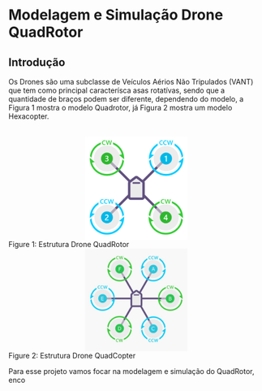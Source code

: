 # Modelagem e Simulação Drone QuadRotor

## Introdução

Os Drones são uma subclasse de Veículos Aérios Não Tripulados (VANT) que tem como principal caracterísca asas rotatívas, sendo que a quantidade de braços podem ser diferente, dependendo do modelo, a Figura 1 mostra o modelo Quadrotor, já Figura 2 mostra um modelo Hexacopter.

<br/>


<div align="center">
    <img src="utils/quadrotor.png" width=40% align="center"/>
</div>
<span> Figure 1: Estrutura Drone QuadRotor </span>

<br/>

<div align="center">
    <img src="utils/hexacopter.png" width=40% align="center"/>
</div>
<span> Figure 2: Estrutura Drone QuadCopter </span>

<br/>

Para esse projeto vamos focar na modelagem e simulação do QuadRotor, enco